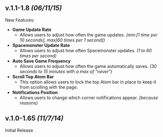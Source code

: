 ## v.1.1-1.8 _(06/11/15)_

New Features:
* __Game Update Rate__
  * Allows users to adjust how often the game updates. _(min:[1 time per 10 seconds], max[60 times per 1 second])_
* __Spacemonster Update Rate__
  * Allows users to adjust how often Spacemonster updates. _(1 to 60 times per second)_
* __Auto Save Game Frequency__
  * Allows users to adjust how often the game automatically saves. _(30 seconds to 15 minutes with a max of "never")_
* __Scroll Top Atom Bar__
  * This option allows users to lock the top Atom bar in place to keep it from scrolling with the page.
* __Notifications Position__
  * Allows users to change which corner notifications appear. _(because reasons)_

## v.1.0-1.65 _(11/7/14)_

Initial Release
